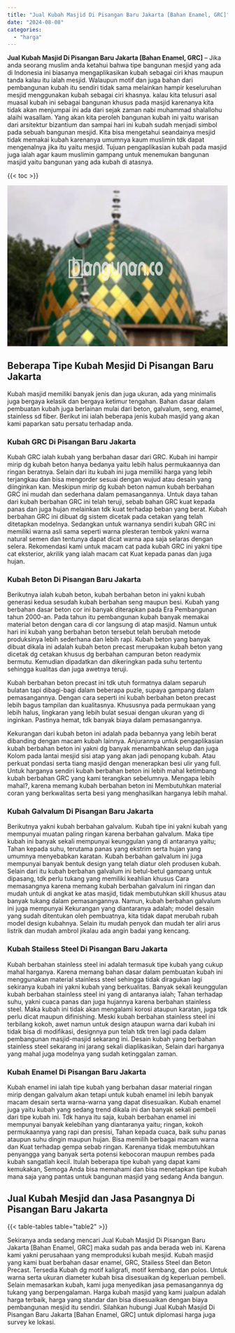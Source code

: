 ```yaml
---
title: "Jual Kubah Masjid Di Pisangan Baru Jakarta [Bahan Enamel, GRC]"
date: "2024-08-08"
categories: 
  - "harga"
---
```


**Jual Kubah Masjid Di Pisangan Baru Jakarta \[Bahan Enamel, GRC\]** – Jika anda seorang muslim anda ketahui bahwa tipe bangunan mesjid yang ada di Indonesia ini biasanya mengaplikasikan kubah sebagai ciri khas maupun tanda kalau itu ialah mesjid. Walaupun motif dan juga bahan dari pembangunan kubah itu sendiri tidak sama melainkan hampir keseluruhan mesjid menggunakan kubah sebagai ciri khasnya. kalau kita telusuri asal muasal kubah ini sebagai bangunan khusus pada masjid karenanya kita tidak akan menjumpai ini ada dari sejak zaman nabi muhammad shalallohu alaihi wasallam. Yang akan kita peroleh bangunan kubah ini yaitu warisan dari arsitektur bizantium dan sampai hari ini kubah sudah menjadi simbol pada sebuah bangunan mesjid. Kita bisa mengetahui seandainya mesjid tidak memakai kubah karenanya umumnya kaum muslimin tdk dapat mengenalnya jika itu yaitu mesjid. Tujuan pengaplikasian kubah pada masjid juga ialah agar kaum muslimin gampang untuk menemukan bangunan masjid yaitu bangunan yang ada kubah di atasnya.

{{< toc >}}

![Jual Kubah Masjid Di Pisangan Baru Jakarta [Bahan Enamel, GRC]](/images/jual-kubah-masjid-11.png)

## Beberapa Tipe Kubah Mesjid Di Pisangan Baru Jakarta

Kubah masjid memiliki banyak jenis dan juga ukuran, ada yang minimalis juga bergaya kelasik dan bergaya ketimur tengahan. Bahan dasar dalam pembuatan kubah juga berlainan mulai dari beton, galvalum, seng, enamel, stainless sd fiber. Berikut ini ialah beberapa jenis kubah masjid yang akan kami paparkan satu persatu terhadap anda.

### Kubah GRC Di Pisangan Baru Jakarta

Kubah GRC ialah kubah yang berbahan dasar dari GRC. Kubah ini hampir mirip dg kubah beton hanya bedanya yaitu lebih halus permukaannya dan ringan beratnya. Selain dari itu kubah ini juga memiliki harga yang lebih terjangkau dan bisa mengorder sesuai dengan wujud atau desain yang diinginkan kan. Meskipun mirip dg kubah beton namun kubah berbahan GRC ini mudah dan sederhana dalam pemasangannya. Untuk daya tahan dari kubah berbahan GRC ini telah teruji, sebab bahan GRC kuat kepada panas dan juga hujan melainkan tdk kuat terhadap beban yang berat. Kubah berbahan GRC ini dibuat dg sistem dicetak pada cetakan yang telah ditetapkan modelnya. Sedangkan untuk warnanya sendiri kubah GRC ini memiliki warna asli sama seperti warna plesteran tembok yakni warna natural semen dan tentunya dapat dicat warna apa saja selaras dengan selera. Rekomendasi kami untuk macam cat pada kubah GRC ini yakni tipe cat eksterior, akrilik yang ialah macam cat Kuat kepada panas dan juga hujan.

### Kubah Beton Di Pisangan Baru Jakarta

Berikutnya ialah kubah beton, kubah berbahan beton ini yakni kubah generasi kedua sesudah kubah berbahan seng maupun besi. Kubah yang berbahan dasar beton cor ini banyak diterapkan pada Era Pembangunan tahun 2000-an. Pada tahun itu pembangunan kubah banyak memakai material beton dengan cara di cor langsung di atap masjid. Namun untuk hari ini kubah yang berbahan beton tersebut telah berubah metode produksinya lebih sederhana dan lebih rapi. Kubah beton yang banyak dibuat dikala ini adalah kubah beton precast merupakan kubah beton yang dicetak dg cetakan khusus dg berbahan campuran beton readymix bermutu. Kemudian dipadatkan dan dikeringkan pada suhu tertentu sehingga kualitas dan juga awetnya teruji.

Kubah berbahan beton precast ini tdk utuh formatnya dalam separuh bulatan tapi dibagi-bagi dalam beberapa puzle, supaya gampang dalam pemasangannya. Dengan cara seperti ini kubah berbahan beton precast lebih bagus tampilan dan kualitasnya. Khususnya pada permukaan yang lebih halus, lingkaran yang lebih bulat sesuai dengan ukuran yang di inginkan. Pastinya hemat, tdk banyak biaya dalam pemasangannya.

Kekurangan dari kubah beton ini adalah pada bebannya yang lebih berat dibanding dengan macam kubah lainnya. Anjurannya untuk pengaplikasian kubah berbahan beton ini yakni dg banyak menambahkan selup dan juga Kolom pada lantai mesjid sisi atap yang akan jadi penopang kubah. Atau perkuat pondasi serta tiang masjid dengan menerapkan besi ulir yang full. Untuk harganya sendiri kubah berbahan beton ini lebih mahal ketimbang kubah berbahan GRC yang kami terangkan sebelumnya. Mengapa lebih mahal?, karena memang kubah berbahan beton ini Membutuhkan material coran yang berkwalitas serta besi yang menghasilkan harganya lebih mahal.

### Kubah Galvalum Di Pisangan Baru Jakarta

Berikutnya yakni kubah berbahan galvalum. Kubah tipe ini yakni kubah yang mempunyai muatan paling ringan karena berbahan galvalum. Maka tipe kubah ini banyak sekali mempunyai keunggulan yang di antaranya yaitu; Tahan kepada suhu, terutama panas yang ekstrim serta hujan yang umumnya menyebabkan karatan. Kubah berbahan galvalum ini juga mempunyai banyak bentuk design yang telah diatur oleh produsen kubah. Selain dari itu kubah berbahan galvalum ini betul-betul gampang untuk dipasang, tdk perlu tukang yang memiliki keahlian khusus Cara memasangnya karena memang kubah berbahan galvalum ini ringan dan mudah untuk di angkat ke atas masjid, tidak membutuhkan skill khusus atau banyak tukang dalam pemasangannya. Namun, kubah berbahan galvalum ini juga mempunyai Kekurangan yang diantaranya adalah; model desain yang sudah ditentukan oleh pembuatnya, kita tidak dapat merubah rubah model design kubahnya. Selain itu mudah penyok dan mudah ter aliri arus listrik dan mudah ambrol jikalau ada angin badai yang kencang.

### Kubah Stailess Steel Di Pisangan Baru Jakarta

Kubah berbahan stainless steel ini adalah termasuk tipe kubah yang cukup mahal harganya. Karena memang bahan dasar dalam pembuatan kubah ini menggunakan material stainless steel sehingga tidak diragukan lagi sekiranya kubah ini yakni kubah yang berkualitas. Banyak sekali keunggulan kubah berbahan stainless steel ini yang di antaranya ialah; Tahan terhadap suhu, yakni cuaca panas dan juga hujannya karena berbahan stainless steel. Maka kubah ini tidak akan mengalami korosi ataupun karatan, juga tdk perlu dicat maupun difinishing. Meski kubah berbahan stainless steel ini terbilang kokoh, awet namun untuk design ataupun warna dari kubah ini tidak bisa di modifikasi, designnya pun telah tdk tren lagi pada dalam pembangunan masjid-masjid sekarang ini. Desain kubah yang berbahan stainless steel sekarang ini jarang sekali diaplikasikan, Selain dari harganya yang mahal juga modelnya yang sudah ketinggalan zaman.

### Kubah Enamel Di Pisangan Baru Jakarta

Kubah enamel ini ialah tipe kubah yang berbahan dasar material ringan mirip dengan galvalum akan tetapi untuk kubah enamel ini lebih banyak macam desain serta warna-warna yang dapat disesuaikan. Kubah enamel juga yaitu kubah yang sedang trend dikala ini dan banyak sekali pembeli dari tipe kubah ini. Tdk hanya itu saja, kubah berbahan enamel ini mempunyai banyak kelebihan yang diantaranya yaitu; ringan, kokoh permukaannya yang rapi dan presisi, Tahan kepada cuaca, baik suhu panas ataupun suhu dingin maupun hujan. Bisa memilih berbagai macam warna dan Kuat terhadap gempa sebab ringan. Karenanya tidak membutuhkan penyangga yang banyak serta potensi kebocoran maupun rembes pada kubah sangatlah kecil. Itulah beberapa tipe kubah yang dapat kami kemukakan, Semoga Anda bisa memahami dan bisa menetapkan tipe kubah mana saja yang pantas untuk bangunan masjid yang sedang Anda bangun.

## Jual Kubah Mesjid dan Jasa Pasangnya Di Pisangan Baru Jakarta

{{< table-tables table="table2" >}}

Sekiranya anda sedang mencari Jual Kubah Masjid Di Pisangan Baru Jakarta \[Bahan Enamel, GRC\] maka sudah pas anda berada web ini. Karena kami yakni perusahaan yang memproduksi kubah mesjid. Kubah masjid yang kami buat berbahan dasar enamel, GRC, Stailess Steel dan Beton Precast. Tersedia Kubah dg motif kaligrafi, motif kembang, dan polos. Untuk warna serta ukuran diameter kubah bisa disesuaikan dg keperluan pembeli. Selain memasarkan kubah, kami juga menyedikan jasa pemasangannya dg tukang yang berpengalaman. Harga kubah masjid yang kami jualpun adalah harga terbaik, harga yang standar dan bisa disesuaikan dengan biaya pembangunan mesjid itu sendiri. Silahkan hubungi Jual Kubah Masjid Di Pisangan Baru Jakarta \[Bahan Enamel, GRC\] untuk diplomasi harga juga survey ke lokasi.
